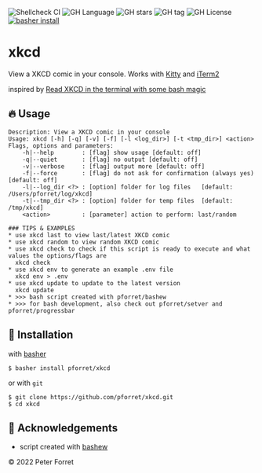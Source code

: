 ![Shellcheck CI](https://github.com/pforret/xkcd/workflows/Shellcheck%20CI/badge.svg)
![GH Language](https://img.shields.io/github/languages/top/pforret/xkcd)
![GH stars](https://img.shields.io/github/stars/pforret/xkcd)
![GH tag](https://img.shields.io/github/v/tag/pforret/xkcd)
![GH License](https://img.shields.io/github/license/pforret/xkcd)
[![basher install](https://img.shields.io/badge/basher-install-white?logo=gnu-bash&style=flat)](https://basher.gitparade.com/package/)

# xkcd

View a XKCD comic in your console. Works with [Kitty](https://sw.kovidgoyal.net/kitty/) and [iTerm2](https://iterm2.com/)

inspired by [Read XKCD in the terminal with some bash magic](https://www.roboleary.net/2022/02/24/xkcd-in-the-terminal-with-some-bash-magic.html)

## 🔥 Usage

```
Description: View a XKCD comic in your console
Usage: xkcd [-h] [-q] [-v] [-f] [-l <log_dir>] [-t <tmp_dir>] <action>
Flags, options and parameters:
    -h|--help        : [flag] show usage [default: off]
    -q|--quiet       : [flag] no output [default: off]
    -v|--verbose     : [flag] output more [default: off]
    -f|--force       : [flag] do not ask for confirmation (always yes) [default: off]
    -l|--log_dir <?> : [option] folder for log files   [default: /Users/pforret/log/xkcd]
    -t|--tmp_dir <?> : [option] folder for temp files  [default: /tmp/xkcd]
    <action>         : [parameter] action to perform: last/random

### TIPS & EXAMPLES
* use xkcd last to view last/latest XKCD comic
* use xkcd random to view random XKCD comic
* use xkcd check to check if this script is ready to execute and what values the options/flags are
  xkcd check
* use xkcd env to generate an example .env file
  xkcd env > .env
* use xkcd update to update to the latest version
  xkcd update
* >>> bash script created with pforret/bashew
* >>> for bash development, also check out pforret/setver and pforret/progressbar
```

## 🚀 Installation

with [basher](https://github.com/basherpm/basher)

	$ basher install pforret/xkcd

or with `git`

	$ git clone https://github.com/pforret/xkcd.git
	$ cd xkcd

## 📝 Acknowledgements

* script created with [bashew](https://github.com/pforret/bashew)

&copy; 2022 Peter Forret
